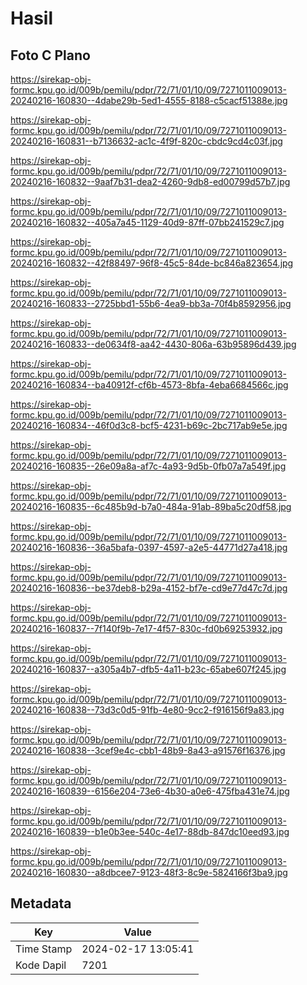 # Hasil

## Foto C Plano

https://sirekap-obj-formc.kpu.go.id/009b/pemilu/pdpr/72/71/01/10/09/7271011009013-20240216-160830--4dabe29b-5ed1-4555-8188-c5cacf51388e.jpg

https://sirekap-obj-formc.kpu.go.id/009b/pemilu/pdpr/72/71/01/10/09/7271011009013-20240216-160831--b7136632-ac1c-4f9f-820c-cbdc9cd4c03f.jpg

https://sirekap-obj-formc.kpu.go.id/009b/pemilu/pdpr/72/71/01/10/09/7271011009013-20240216-160832--9aaf7b31-dea2-4260-9db8-ed00799d57b7.jpg

https://sirekap-obj-formc.kpu.go.id/009b/pemilu/pdpr/72/71/01/10/09/7271011009013-20240216-160832--405a7a45-1129-40d9-87ff-07bb241529c7.jpg

https://sirekap-obj-formc.kpu.go.id/009b/pemilu/pdpr/72/71/01/10/09/7271011009013-20240216-160832--42f88497-96f8-45c5-84de-bc846a823654.jpg

https://sirekap-obj-formc.kpu.go.id/009b/pemilu/pdpr/72/71/01/10/09/7271011009013-20240216-160833--2725bbd1-55b6-4ea9-bb3a-70f4b8592956.jpg

https://sirekap-obj-formc.kpu.go.id/009b/pemilu/pdpr/72/71/01/10/09/7271011009013-20240216-160833--de0634f8-aa42-4430-806a-63b95896d439.jpg

https://sirekap-obj-formc.kpu.go.id/009b/pemilu/pdpr/72/71/01/10/09/7271011009013-20240216-160834--ba40912f-cf6b-4573-8bfa-4eba6684566c.jpg

https://sirekap-obj-formc.kpu.go.id/009b/pemilu/pdpr/72/71/01/10/09/7271011009013-20240216-160834--46f0d3c8-bcf5-4231-b69c-2bc717ab9e5e.jpg

https://sirekap-obj-formc.kpu.go.id/009b/pemilu/pdpr/72/71/01/10/09/7271011009013-20240216-160835--26e09a8a-af7c-4a93-9d5b-0fb07a7a549f.jpg

https://sirekap-obj-formc.kpu.go.id/009b/pemilu/pdpr/72/71/01/10/09/7271011009013-20240216-160835--6c485b9d-b7a0-484a-91ab-89ba5c20df58.jpg

https://sirekap-obj-formc.kpu.go.id/009b/pemilu/pdpr/72/71/01/10/09/7271011009013-20240216-160836--36a5bafa-0397-4597-a2e5-44771d27a418.jpg

https://sirekap-obj-formc.kpu.go.id/009b/pemilu/pdpr/72/71/01/10/09/7271011009013-20240216-160836--be37deb8-b29a-4152-bf7e-cd9e77d47c7d.jpg

https://sirekap-obj-formc.kpu.go.id/009b/pemilu/pdpr/72/71/01/10/09/7271011009013-20240216-160837--7f140f9b-7e17-4f57-830c-fd0b69253932.jpg

https://sirekap-obj-formc.kpu.go.id/009b/pemilu/pdpr/72/71/01/10/09/7271011009013-20240216-160837--a305a4b7-dfb5-4a11-b23c-65abe607f245.jpg

https://sirekap-obj-formc.kpu.go.id/009b/pemilu/pdpr/72/71/01/10/09/7271011009013-20240216-160838--73d3c0d5-91fb-4e80-9cc2-f916156f9a83.jpg

https://sirekap-obj-formc.kpu.go.id/009b/pemilu/pdpr/72/71/01/10/09/7271011009013-20240216-160838--3cef9e4c-cbb1-48b9-8a43-a91576f16376.jpg

https://sirekap-obj-formc.kpu.go.id/009b/pemilu/pdpr/72/71/01/10/09/7271011009013-20240216-160839--6156e204-73e6-4b30-a0e6-475fba431e74.jpg

https://sirekap-obj-formc.kpu.go.id/009b/pemilu/pdpr/72/71/01/10/09/7271011009013-20240216-160839--b1e0b3ee-540c-4e17-88db-847dc10eed93.jpg

https://sirekap-obj-formc.kpu.go.id/009b/pemilu/pdpr/72/71/01/10/09/7271011009013-20240216-160830--a8dbcee7-9123-48f3-8c9e-5824166f3ba9.jpg


## Metadata

| Key        | Value               |
| ---------- | ------------------- |
| Time Stamp | 2024-02-17 13:05:41 |
| Kode Dapil | 7201                |



